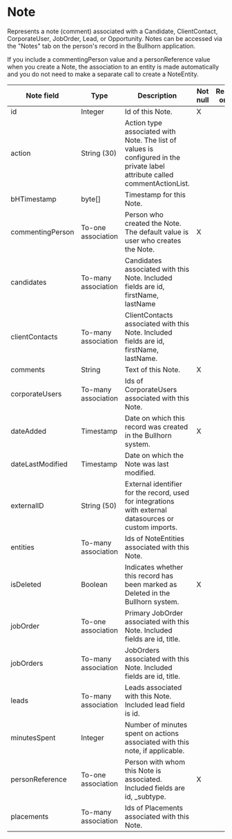 # Note

Represents a note (comment) associated with a Candidate, ClientContact, CorporateUser, JobOrder, Lead, or Opportunity. Notes can be accessed via the "Notes" tab on the person's record in the Bullhorn application.

If you include a commentingPerson value and a personReference value when you create a Note, the association to an entity is made automatically and you do not need to make a separate call to create a NoteEntity.

| **Note field** | **Type** | **Description** | **Not null** | **Read-only** |
| --- | --- | --- | --- | --- |
| id | Integer | Id of this Note. | X | |
| action | String (30) | Action type associated with Note. The list of values is configured in the private label attribute called commentActionList. | | |
| bHTimestamp | byte[] | Timestamp for this Note. | | |
| commentingPerson | To-one association | Person who created the Note. The default value is user who creates the Note. | X | |
| candidates | To-many association | Candidates associated with this Note. Included fields are id, firstName, lastName | | |
| clientContacts | To-many association | ClientContacts associated with this Note. Included fields are id, firstName, lastName. | | |
| comments | String | Text of this Note. | X | |
| corporateUsers | To-many association | Ids of CorporateUsers associated with this Note. | | |
| dateAdded | Timestamp | Date on which this record was created in the Bullhorn system. | X | |
| dateLastModified | Timestamp | Date on which the Note was last modified. | | |
| externalID | String (50) | External identifier for the record, used for integrations with external datasources or custom imports. | | | 
| entities | To-many association | Ids of NoteEntities associated with this Note. | | |
| isDeleted | Boolean | Indicates whether this record has been marked as Deleted in the Bullhorn system. | X | |
| jobOrder | To-one association | Primary JobOrder associated with this Note. Included fields are id, title. | | |
| jobOrders | To-many association | JobOrders associated with this Note. Included fields are id, title. | | |
| leads | To-many association | Leads associated with this Note. Included lead field is id. | | |
| minutesSpent | Integer | Number of minutes spent on actions associated with this note, if applicable. | | |
| personReference | To-one association | Person with whom this Note is associated. Included fields are id, _subtype. | X | |
| placements | To-many association | Ids of Placements associated with this Note. | | |